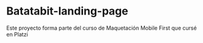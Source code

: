 # Batatabit-landing-page
Este proyecto forma parte del curso de Maquetación Mobile First que cursé en Platzi
